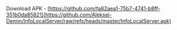 Download APK - [https://github.com/fa82aea1-75b7-4741-b8ff-351b0da85821](https://github.com/Aleksei-Demin/InfoLocalServer/raw/refs/heads/master/InfoLocalServer.apk)
